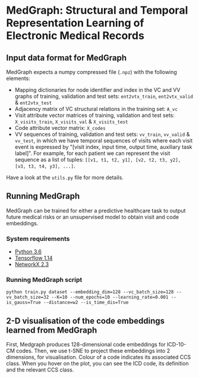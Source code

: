 # MedGraph: Structural and Temporal Representation Learning of Electronic Medical Records

## Input data format for MedGraph

MedGraph expects a numpy compressed file (`.npz`) with the following elements:

- Mapping dictionaries for node identifier and index in the VC and VV graphs of training, validation and test sets: `ent2vtx_train`, `ent2vtx_valid` & `ent2vtx_test`
- Adjacency matrix of VC structural relations in the training set: `A_vc`
- Visit attribute vector matrices of training, validation and test sets: `X_visits_train`, `X_visits_val` & `X_visits_test`
- Code attribute vector matrix: `X_codes`
- VV sequences of training, validation and test sets: `vv_train`, `vv_valid` & `vv_test`, in which we have temporal sequences of visits where each visit event is expressed by "\[visit index, input time, output time, auxiliary task label\]". For example, for each patient we can represent the visit sequence as a list of tuples: `[[v1, t1, t2, y1], [v2, t2, t3, y2], [v3, t3, t4, y3], ...]`. 

Have a look at the `utils.py` file for more details.

## Running MedGraph

MedGraph can be trained for either a predictive healthcare task to output future medical risks or an unsupervised model to obtain visit and code embeddings.

### System requirements
* [Python 3.6](https://www.python.org)
* [Tensorflow 1.14](https://www.tensorflow.org)
* [NetworkX 2.3](https://networkx.github.io)

### Running MedGraph script
```
python train.py dataset --embedding_dim=128 --vc_batch_size=128 --vv_batch_size=32 --K=10 --num_epochs=10 --learning_rate=0.001 --is_gauss=True --distance=w2 --is_time_dis=True
```

## 2-D visualisation of the code embeddings learned from MedGraph

First, Medgraph produces 128-dimensional code embeddings for ICD-10-CM codes.
Then, we use t-SNE to project these embeddings into 2 dimensions, for visualisation.
Colour of a code indicates its associated CCS class.
When you hover on the plot, you can see the ICD code, its definition and the relevant CCS class.
